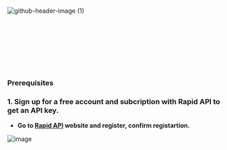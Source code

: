 ![github-header-image (1)](https://github.com/user-attachments/assets/fb42157b-093a-420d-8b69-372b0c74496f)

&nbsp;

&nbsp;

&nbsp;

&nbsp;




### **Prerequisites**

### **1. Sign up for a free account and subcription with Rapid API to get an API key.**

  - **Go to [Rapid API](https://rapidapi.com/)  website and register, confirm registartion.**


![image](https://github.com/user-attachments/assets/55af91e6-210f-45f6-bd6a-320270e163aa)
